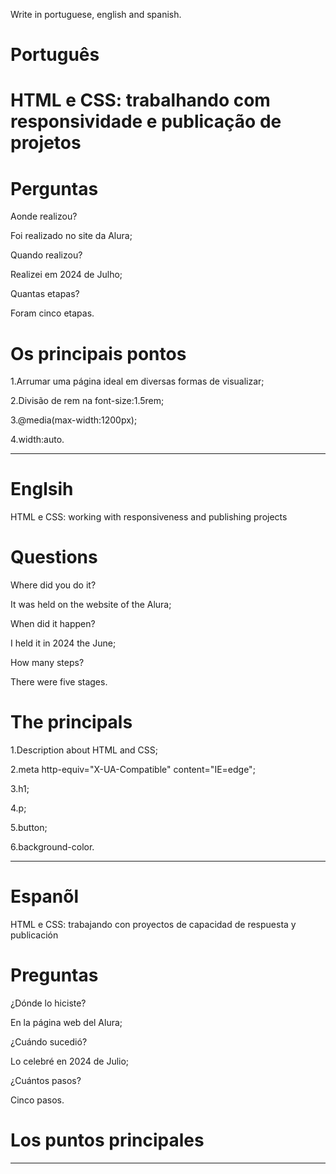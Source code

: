 
Write in portuguese, english and spanish.

# Português

# HTML e CSS: trabalhando com responsividade e publicação de projetos

# Perguntas

Aonde realizou?

Foi realizado no site da Alura;

Quando realizou?

Realizei em 2024 de Julho;

Quantas etapas?

Foram cinco etapas.

# Os principais pontos

1.Arrumar uma página ideal em diversas formas de visualizar;

2.Divisão de rem na font-size:1.5rem;

3.@media(max-width:1200px);

4.width:auto.

--------------------------------------------------------------------------------------------------------------------------------

# Englsih 


HTML e CSS: working with responsiveness and publishing projects

# Questions

Where did you do it?

It was held on the website of the Alura;

When did it happen?

I held it in 2024 the June;

How many steps?

There were five stages.

# The principals

1.Description about HTML and CSS;

2.meta http-equiv="X-UA-Compatible" content="IE=edge";

3.h1;

4.p;

5.button;

6.background-color.

--------------------------------------------------------------------------------------------------------------------------------

# Espanõl

HTML e CSS: trabajando con proyectos de capacidad de respuesta y publicación

# Preguntas

¿Dónde lo hiciste?

En la página web del Alura;

¿Cuándo sucedió?

Lo celebré en 2024 de Julio;

¿Cuántos pasos?

Cinco pasos.

# Los puntos principales


--------------------------------------------------------------------------------------------------------------------------------




